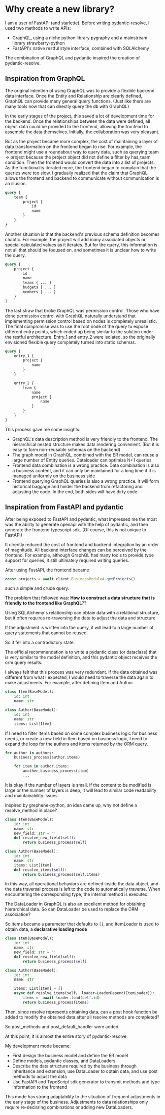 # Why create a new library?

I am a user of FastAPI (and starlette). Before writing pydantic-resolve, I used two methods to write APIs:

- GraphQL, using a niche python library pygraphy and a mainstream library strawberry-python
- FastAPI's native restful style interface, combined with SQLAlchemy

The combination of GraphQL and pydantic inspired the creation of pydantic-resolve.

## Inspiration from GraphQL

The original intention of using GraphQL was to provide a flexible backend data interface. Once the Entity and Relationship are clearly defined, GraphQL can provide many general query functions. (Just like there are many tools now that can directly query the db with GraphQL)

In the early stages of the project, this saved a lot of development time for the backend. Once the relationships between the data were defined, all object data could be provided to the frontend, allowing the frontend to assemble the data themselves. Initially, the collaboration was very pleasant.

But as the project became more complex, the cost of maintaining a layer of data transformation on the frontend began to rise. For example, the frontend might use a roundabout way to query data, such as querying team -> project because the project object did not define a filter by has_team condition. Then the frontend would convert the data into a list of projects. As the functionality iterated more, the frontend began to complain that the queries were too slow. I gradually realized that the claim that GraphQL allows the frontend and backend to communicate without communication is an illusion.

```graphql
query {
    team {
        project {
            id
            name
        }
    }
}
```

Another situation is that the backend's previous schema definition becomes chaotic. For example, the project will add many associated objects or special calculated values as it iterates. But for the query, this information is not all that should be focused on, and sometimes it is unclear how to write the query.

```graphql
query {
    project {
        id
        name
        teams { ... }
        budgets { ... }
        members { ... }
    }
}
```

The last straw that broke GraphQL was permission control. Those who have done permission control with GraphQL naturally understand that implementing permission control based on nodes is completely unrealistic. The final compromise was to use the root node of the query to expose different entry points, which ended up being similar to the solution under the restful architecture. Entry_1 and entry_2 were isolated, so the originally envisioned flexible query completely turned into static schemas.

```graphql
query {
    entry_1 {
        project {
            name
        }
    }

    entry_2 {
        team {
            name
            project {
                name
            }
        }
    }
}
```

This process gave me some insights:

- GraphQL's data description method is very friendly to the frontend. The hierarchical nested structure makes data rendering convenient. (But it is easy to form non-reusable schemas on the backend)
- The graph model in GraphQL, combined with the ER model, can reuse a large number of Entity queries. Dataloader can optimize N+1 queries
- Frontend data combination is a wrong practice. Data combination is also a business content, and it can only be maintained for a long time if it is managed uniformly on the business side
- Frontend querying GraphQL queries is also a wrong practice. It will form historical baggage and hinder the backend from refactoring and adjusting the code. In the end, both sides will have dirty code.

## Inspiration from FastAPI and pydantic

After being exposed to FastAPI and pydantic, what impressed me the most was the ability to generate openapi with the help of pydantic, and then generate the frontend typescript sdk. (Of course, this is not unique to FastAPI)

It directly reduced the cost of frontend and backend integration by an order of magnitude. All backend interface changes can be perceived by the frontend. For example, although GraphQL had many tools to provide type support for queries, it still ultimately required writing queries.

After using FastAPI, the frontend became

```js
const projects = await client.BusinessModuleA.getProjects()
```

such a simple and crude query.

The problem that followed was: **How to construct a data structure that is friendly to the frontend like GraphQL**??

Using SQLAlchemy's relationship can obtain data with a relational structure, but it often requires re-traversing the data to adjust the data and structure.

If the adjustment is written into the query, it will lead to a large number of query statements that cannot be reused.

So it fell into a contradictory state.

The official recommendation is to write a pydantic class (or dataclass) that is very similar to the model definition, and this pydantic object receives the orm query results.

I always felt that this process was very redundant. If the data obtained was different from what I expected, I would need to traverse the data again to make adjustments. For example, after defining Item and Author

```python
class Item(BaseModel):
    id: int
    name: str

class Author(BaseModel):
    id: int
    name: str
    items: List[Item]
```

If I need to filter Items based on some complex business logic for business needs, or create a new field in Item based on business logic, I need to expand the loop for the authors and items returned by the ORM query.

```python
for author in authors:
    business_process(author.items)

    for item in author.items:
        another_business_process(item)
        ...
```

It is okay if the number of layers is small. If the content to be modified is large or the number of layers is deep, it will lead to similar code readability and maintainability issues.

Inspired by grephene-python, an idea came up, why not define a resolve_method in place?

```python
class Item(BaseModel):
    id: int
    name: str
    new_field: str = ''
    def resolve_new_field(self):
        return business_process(self)

class Author(BaseModel):
    id: int
    name: str
    items: List[Item]
    def resolve_items(self):
        return business_process(self.items)
```

In this way, all operational behaviors are defined inside the data object, and the data traversal process is left to the code to automatically traverse. When encountering the corresponding type, the internal method is executed.

The DataLoader in GraphQL is also an excellent method for obtaining hierarchical data. So can DataLoader be used to replace the ORM association?

So items became a parameter that defaults to `[]`, and ItemLoader is used to obtain data, a **declarative loading mode**

```python
class Item(BaseModel):
    id: int
    name: str
    new_field: str = ''
    def resolve_new_field(self):
        return business_process(self)

class Author(BaseModel):
    id: int
    name: str

    items: List[Item] = []
    async def resolve_items(self， loader=LoaderDepend(ItemLoader)):
        items =  await loader.load(self.id)
        return business_process(items)
```

Then, since resolve represents obtaining data, can a post hook function be added to modify the obtained data after all resolve methods are completed?

So post_methods and post_default_handler were added.

At this point, it is almost the entire story of pydantic-resolve.

My development mode became:

- First design the business model and define the ER model
- Define models, pydantic classes, and DataLoaders
- Describe the data structure required by the business through inheritance and extension, use DataLoader to obtain data, and use post methods to adjust the data
- Use FastAPI and TypeScript sdk generator to transmit methods and type information to the frontend

This mode has strong adaptability to the situation of frequent adjustments in the early stage of the business. Adjustments to data relationships only require re-declaring combinations or adding new DataLoaders.

